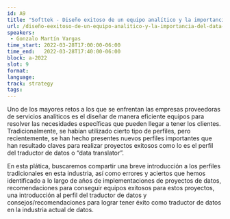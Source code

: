 ```yaml
---
id: A9
title: "Softtek - Diseño exitoso de un equipo analítico y la importancia del data translator"
url: /diseño-eexitoso-de-un-equipo-analitico-y-la-importancia-del-data-translator
speakers:
 - Gonzalo Martín Vargas
time_start: 2022-03-28T17:00:00-06:00
time_end:   2022-03-28T17:40:00-06:00
block: a-2022
slot: 9
format: 
language: 
track: strategy
tags:
---
```


Uno de los mayores retos a los que se enfrentan las empresas proveedoras de servicios analíticos es el diseñar de manera eficiente equipos para resolver las necesidades específicas que pueden llegar a tener los clientes. Tradicionalmente, se habían utilizado cierto tipo de perfiles, pero recientemente, se han hecho presentes nuevos perfiles importantes que han resultado claves para realizar proyectos exitosos como lo es el perfil del traductor de datos o “data translator”. 

En esta plática, buscaremos compartir una breve introducción a los perfiles tradicionales en esta industria, así como errores y aciertos que hemos identificado a lo largo de años de implementaciones de proyectos de datos, recomendaciones para conseguir equipos exitosos para estos proyectos, una introducción al perfil del traductor de datos y consejos/recomendaciones para lograr tener éxito como traductor de datos en la industria actual de datos.